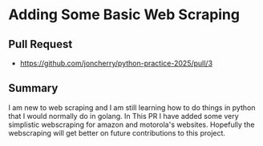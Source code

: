 # Adding Some Basic Web Scraping

## Pull Request

- https://github.com/joncherry/python-practice-2025/pull/3

## Summary
I am new to web scraping and I am still learning how to do things in python that I would normally do in golang. In This PR I have added some very simplistic webscraping for amazon and motorola's websites. Hopefully the webscraping will get better on future contributions to this project.
